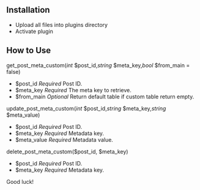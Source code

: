 Installation
---------------

- Upload all files into plugins directory
- Activate plugin

How to Use
---------------

get_post_meta_custom(*int* $post_id,*string* $meta_key,*bool* $from_main = false)
- $post_id *Required* Post ID.
- $meta_key *Required* The meta key to retrieve.
- $from_main *Optional* Return default table if custom table return empty.

update_post_meta_custom(*int* $post_id,*string* $meta_key,*string* $meta_value)
- $post_id *Required* Post ID.
- $meta_key *Required* Metadata key.
- $meta_value *Required* Metadata value.

delete_post_meta_custom($post_id, $meta_key)
- $post_id *Required* Post ID.
- $meta_key *Required* Metadata key.

Good luck!
